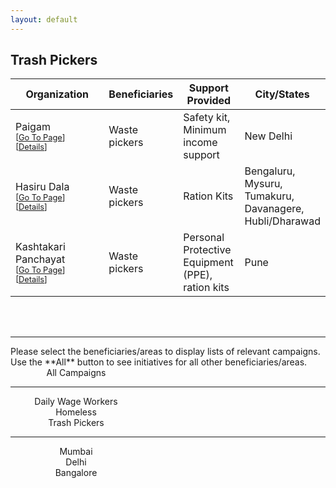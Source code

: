 ```yaml
---
layout: default
---
```


<style>
table th:first-of-type {
    width: 40%;
}
table th:nth-of-type(2) {
    width: 20%;
}
table th:nth-of-type(3) {
    width: 20%;
}
table th:nth-of-type(4) {
    width: 20%;
}
</style>
## Trash Pickers

| Organization                                                 | Beneficiaries | Support Provided                                 | City/States                                             |
| ------------------------------------------------------------ | ------------- | ------------------------------------------------ | ------------------------------------------------------- |
| Paigam <br><span style='font-size:0.8em'> \[[Go To Page](https://pages.razorpay.com/pl_EW6B2AlIPZz41X/view)\] \[[Details](index.html#paigam)\]</span> | Waste pickers | Safety kit, Minimum income support               | New Delhi                                               |
| Hasiru Dala <br><span style='font-size:0.8em'> \[[Go To Page](http://hasirudala.in/news/wastepickers-and-covid19/)\] \[[Details](index.html#hasiru-dala)\]</span> | Waste pickers | Ration Kits                                      | Bengaluru, Mysuru, Tumakuru, Davanagere, Hubli/Dharawad |
| Kashtakari Panchayat <br><span style='font-size:0.8em'> \[[Go To Page](https://www.ourdemocracy.in/Campaign/Covid19Pune)\] \[[Details](index.html#kashtakari-panchayat)\]</span> | Waste pickers | Personal Protective Equipment (PPE), ration kits | Pune                                                    |

<br>
<br>

<hr>
Please select the beneficiaries/areas to display lists of relevant campaigns. Use the **All** button to see initiatives for all other beneficiaries/areas.

<section  class="page-header">
<a href="tables_all" class="btn"  style="width:15em;display:inline-block;text-align:center;text-decoration:none">All Campaigns</a>
<hr>
<a href="tables_daily" class="btn"  style="width:15em;display:inline-block;text-align:center;text-decoration:none">Daily Wage Workers</a> 
<br>
<a href="tables_homeless" class="btn"  style="width:15em;display:inline-block;text-align:center;text-decoration:none">Homeless</a> 
<br>
<a href="tables_trash" class="btn"  style="width:15em;display:inline-block;text-align:center;text-decoration:none">Trash Pickers</a>
<hr>
<a href="tables_mumbai" class="btn"  style="width:15em;display:inline-block;text-align:center;text-decoration:none">Mumbai</a> 
<br>
<a href="tables_delhi" class="btn"  style="width:15em;display:inline-block;text-align:center;text-decoration:none">Delhi</a> 
<br>
<a href="tables_bangalore" class="btn"  style="width:15em;display:inline-block;text-align:center;text-decoration:none">Bangalore</a> 
</section>